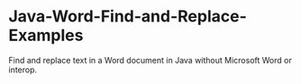 # Java-Word-Find-and-Replace-Examples
Find and replace text in a Word document in Java without Microsoft Word or interop.
